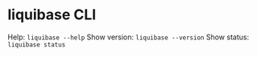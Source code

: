# liquibase CLI

Help: `liquibase --help`
Show version: `liquibase --version`
Show status: `liquibase status`
